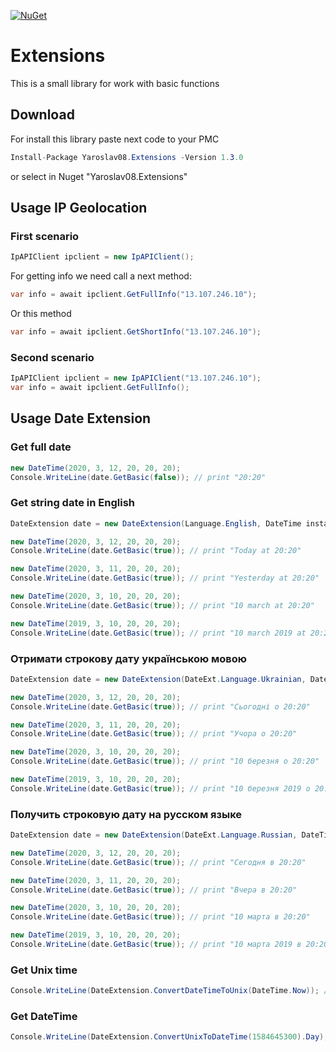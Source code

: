 [![NuGet](https://img.shields.io/nuget/v/Yaroslav08.Extensions.svg)](https://www.nuget.org/packages/Yaroslav08.Extensions)
# Extensions
 This is a small library for work with basic functions
## Download
For install this library paste next code to your PMC
```csharp
Install-Package Yaroslav08.Extensions -Version 1.3.0
```
or select in Nuget "Yaroslav08.Extensions"

 ## Usage IP Geolocation
 ### First scenario
 ```csharp
 IpAPIClient ipclient = new IpAPIClient();
 ```
 For getting info we need call a next method:
 ```csharp
 var info = await ipclient.GetFullInfo("13.107.246.10");
 ```
 Or this method
 ```csharp
 var info = await ipclient.GetShortInfo("13.107.246.10");
 ```
 ### Second scenario
  ```csharp
 IpAPIClient ipclient = new IpAPIClient("13.107.246.10");
 var info = await ipclient.GetFullInfo();
 ```
 
  ## Usage Date Extension
  ### Get full date
```csharp
new DateTime(2020, 3, 12, 20, 20, 20);
Console.WriteLine(date.GetBasic(false)); // print "20:20"
```

### Get string date in English
```csharp
DateExtension date = new DateExtension(Language.English, DateTime instance); //Init English language

new DateTime(2020, 3, 12, 20, 20, 20);
Console.WriteLine(date.GetBasic(true)); // print "Today at 20:20"

new DateTime(2020, 3, 11, 20, 20, 20);
Console.WriteLine(date.GetBasic(true)); // print "Yesterday at 20:20"

new DateTime(2020, 3, 10, 20, 20, 20);
Console.WriteLine(date.GetBasic(true)); // print "10 march at 20:20"

new DateTime(2019, 3, 10, 20, 20, 20);
Console.WriteLine(date.GetBasic(true)); // print "10 march 2019 at 20:20"
```

### Отримати строкову дату українською мовою
```csharp
DateExtension date = new DateExtension(DateExt.Language.Ukrainian, DateTime instance); //Init Ukrainian language

new DateTime(2020, 3, 12, 20, 20, 20);
Console.WriteLine(date.GetBasic(true)); // print "Сьогодні о 20:20"

new DateTime(2020, 3, 11, 20, 20, 20);
Console.WriteLine(date.GetBasic(true)); // print "Учора о 20:20"

new DateTime(2020, 3, 10, 20, 20, 20);
Console.WriteLine(date.GetBasic(true)); // print "10 березня о 20:20"

new DateTime(2019, 3, 10, 20, 20, 20);
Console.WriteLine(date.GetBasic(true)); // print "10 березня 2019 о 20:20"
```

### Получить строковую дату на русском языке
```csharp
DateExtension date = new DateExtension(DateExt.Language.Russian, DateTime instance); //Init Russian language

new DateTime(2020, 3, 12, 20, 20, 20);
Console.WriteLine(date.GetBasic(true)); // print "Сегодня в 20:20"

new DateTime(2020, 3, 11, 20, 20, 20);
Console.WriteLine(date.GetBasic(true)); // print "Вчера в 20:20"

new DateTime(2020, 3, 10, 20, 20, 20);
Console.WriteLine(date.GetBasic(true)); // print "10 марта в 20:20"

new DateTime(2019, 3, 10, 20, 20, 20);
Console.WriteLine(date.GetBasic(true)); // print "10 марта 2019 в 20:20"
```
### Get Unix time
```csharp
Console.WriteLine(DateExtension.ConvertDateTimeToUnix(DateTime.Now)); //print 1584645300
```
### Get DateTime
```csharp
Console.WriteLine(DateExtension.ConvertUnixToDateTime(1584645300).Day); //print 19
```
